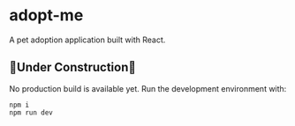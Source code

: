 # adopt-me

A pet adoption application built with React.

## 🚧Under Construction🚧
No production build is available yet. Run the development environment with:
```
npm i
npm run dev
```
